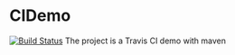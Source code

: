# CIDemo
[![Build Status](https://travis-ci.org/ramAdam/CIDemo.svg?branch=master)](https://travis-ci.org/ramAdam/CIDemo)
The project is a Travis CI demo with maven
